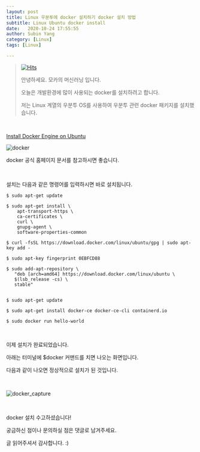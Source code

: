 ```yaml
---
layout: post
title: Linux 우분투에 docker 설치하기 docker 설치 방법
subtitle: Linux Ubuntu docker install
date:   2020-10-24 17:55:55
author: Subin Yang
category: [Linux]
tags: [Linux]

---
```






> [![Hits](https://hits.seeyoufarm.com/api/count/incr/badge.svg?url=https%3A%2F%2Fysbsb.github.io%2Flinux%2F2020%2F10%2F24%2FLinux-Docker-Install.html&count_bg=%2379C83D&title_bg=%23555555&icon=&icon_color=%23E7E7E7&title=hits&edge_flat=false)](https://hits.seeyoufarm.com)
>
> 안녕하세요. 모카의 머신러닝 입니다.
>
> 오늘은 개발환경에 많이 사용되는 docker를 설치하려고 합니다.
>
> 저는 Linux 계열의 우분투 OS를 사용하여 우분투 관련 docker 패키지를 설치했습니다.

<br>



[Install Docker Engine on Ubuntu]([docs.docker.com/engine/install/ubuntu/](https://docs.docker.com/engine/install/ubuntu/))



![docker](https://user-images.githubusercontent.com/37301677/97077810-b61cba80-1621-11eb-8c30-03afcb168293.PNG)



docker 공식 홈페이지 문서를 참고하시면 좋습니다.

<br>

설치는 다음과 같은 명령어를 입력하시면 바로 설치됩니다.





```shell
$ sudo apt-get update

$ sudo apt-get install \
    apt-transport-https \
    ca-certificates \
    curl \
    gnupg-agent \
    software-properties-common
    
$ curl -fsSL https://download.docker.com/linux/ubuntu/gpg | sudo apt-key add -

$ sudo apt-key fingerprint 0EBFCD88

$ sudo add-apt-repository \
   "deb [arch=amd64] https://download.docker.com/linux/ubuntu \
   $(lsb_release -cs) \
   stable"
 

$ sudo apt-get update

$ sudo apt-get install docker-ce docker-ce-cli containerd.io

$ sudo docker run hello-world

```



<br>

이제 설치가 완료되었습니다.

아래는 터미널에 $docker 커맨드를 치면 나오는 화면입니다.

다음과 같이 나오면 정상적으로 설치가 된 것입니다.

 <br>



![docker_capture](https://user-images.githubusercontent.com/37301677/97077811-b74de780-1621-11eb-9e80-e87d797ddbcd.png)





<br>

docker 설치 수고하셨습니다!

궁금하신 점이나 문의하실 점은 댓글로 남겨주세요. 

글 읽어주셔서 감사합니다. :) 